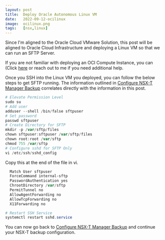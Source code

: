 ```yaml
---
layout: post
title:  Deploy Oracle Autonomous Linux VM
date:   2022-09-12-ocilinux
image:  ocilinux.png
tags:   [nsx,linux]
---
```

Since I'm aligned to the Oracle Cloud VMware Solution, this post will be aligned to Oracle Cloud Infrastructure and deploying a Linux VM so that we can run an SFTP Server.

If you are not familiar with deploying an OCI Compute Instance, you can (Click [here](https://docs.oracle.com/en/industries/communications/interactive-session-recorder/6.4/installation/oci-deployment-procedure.html) or reach out to me if you need additional help.

Once you SSH into the Linux VM you deployed, you can follow the below steps to get SFTP running. The information outlined in [Configure NSX-T Manager Backup](../nsxtbackup) correlates directly with the information in this post.

```powershell
# Elevate Permission Level
sudo su
# Add user
adduser --shell /bin/false sftpuser
# Set password
passwd sftpuser
# Create Directory for SFTP
mkdir -p /var/sftp/files 
chown sftpuser:sftpuser /var/sftp/files 
chown root:root /var/sftp 
chmod 755 /var/sftp 
# Configure sshd for SFTP Only
vi /etc/ssh/sshd_config
```

Copy this at the end of the file in vi.

```powershell
  Match User sftpuser
  ForceCommand internal-sftp
  PasswordAuthentication yes
  ChrootDirectory /var/sftp
  PermitTunnel no
  AllowAgentForwarding no
  AllowTcpForwarding no
  X11Forwarding no
```

```powershell
# Restart SSH Service
systemctl restart sshd.service
```

You can now go back to [Configure NSX-T Manager Backup](../nsxtbackup) and continue your NSX-T backup configuration.